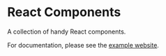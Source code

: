 # React Components

A collection of handy React components.

For documentation, please see the [example website](https://micahdb.com/mdb-react-components).
